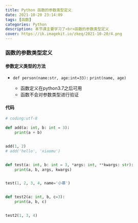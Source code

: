 ```yaml
---
title: Python 函数的参数类型定义
date: 2021-10-20 23:14:09
tags: [函数]
categories: Python
description: 本节课主要学习了<br>函数的参数类型定义
cover: https://ik.imagekit.io/zkeq/2021-10-20/4.png
---
```


### 函数的参数类型定义

#### 参数定义类型的方法

- `def person(name:str, age:int=33):`
 `print(name, age)`


  - 函数定义在python3.7之后可用
  - 函数不会对参数类型进行验证

#### 代码

```python
# coding:utf-8

def add(a: int, b: int = 3):
    print(a + b)


add(1, 2)
# add('hello', 'xiaomu')


def test(a: int, b: int = 3, *args: int, **kwargs: str):
    print(a, b, args, kwargs)


test(1, 2, 3, 4, name='小慕')


def test2(a: int, b, c=3):
    print(a, b, c)


test2(1, 3, 4)

```

